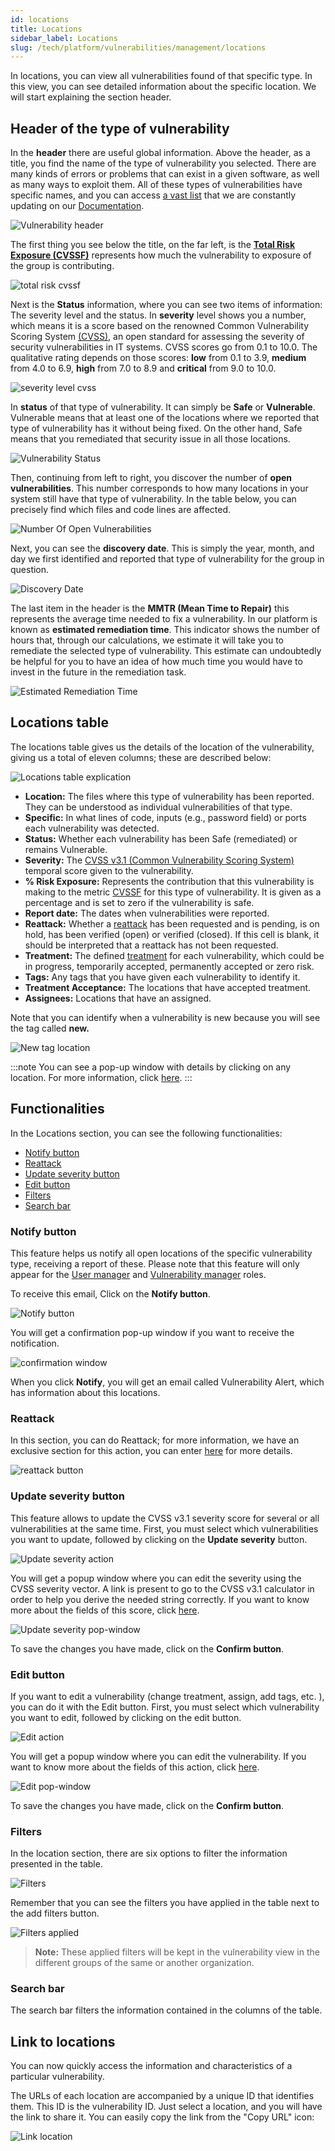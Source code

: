 ```yaml
---
id: locations
title: Locations
sidebar_label: Locations
slug: /tech/platform/vulnerabilities/management/locations
---
```


In locations,
you can view all vulnerabilities
found of that specific type.
In this view,
you can see detailed information
about the specific location.
We will start explaining the
section header.

## Header of the type of vulnerability

In the **header** there are
useful global information.
Above the header, as a title,
you find the name of the type
of vulnerability you selected.
There are many kinds of errors
or problems that can exist in
a given software, as well as
many ways to exploit them.
All of these types of vulnerabilities
have specific names, and you
can access [a vast list](/criteria/vulnerabilities/)
that we are constantly updating on our
[Documentation](https://docs.fluidattacks.com/).

![Vulnerability header](https://res.cloudinary.com/fluid-attacks/image/upload/v1673910324/docs/web/vulnerabilities/management/vul_name.png)

The first thing you see below
the title, on the far left, is
the
[**Total Risk Exposure (CVSSF)**](/about/glossary#cvssf)
represents how much the vulnerability
to exposure of the group is
contributing.

![total risk cvssf](https://res.cloudinary.com/fluid-attacks/image/upload/v1673911339/docs/web/vulnerabilities/management/risk_cvssf.png)

Next is the **Status** information,
where you can see two items of information:
The severity level and the
status.
In **severity** level shows you a
number,
which means it is a score based on
the renowned Common Vulnerability
Scoring System
[(CVSS),](/about/glossary#cvss) an open
standard for assessing the
severity of security vulnerabilities
in IT systems.
CVSS scores go from 0.1 to 10.0.
The qualitative rating depends on
those scores: **low** from 0.1 to
3.9, **medium** from 4.0 to 6.9,
**high** from 7.0 to 8.9 and
**critical** from 9.0 to 10.0.

![severity level cvss](https://res.cloudinary.com/fluid-attacks/image/upload/v1673911424/docs/web/vulnerabilities/management/severity_level.png)

In **status** of that
type of vulnerability.
It can simply be **Safe** or **Vulnerable**.
Vulnerable means that at least one of
the locations where we reported
that type of vulnerability has it
without being fixed.
On the other hand, Safe means
that you remediated that security
issue in all those locations.

![Vulnerability Status](https://res.cloudinary.com/fluid-attacks/image/upload/v1673911527/docs/web/vulnerabilities/management/status.png)

Then, continuing from left
to right, you discover the number
of **open vulnerabilities**.
This number corresponds to how
many locations in your system still
have that type of vulnerability.
In the table below, you can precisely
find which files and code lines
are affected.

![Number Of Open Vulnerabilities](https://res.cloudinary.com/fluid-attacks/image/upload/v1673911635/docs/web/vulnerabilities/management/opne_vul.png)

Next, you can see the
**discovery date**.
This is simply the year, month,
and day we first identified and
reported that type of vulnerability
for the group in question.

![Discovery Date](https://res.cloudinary.com/fluid-attacks/image/upload/v1673911702/docs/web/vulnerabilities/management/firts_report.png)

The last item in the header is
the **MMTR (Mean Time to Repair)**
this represents the average time
needed to fix a vulnerability.
In our platform is known as
**estimated remediation time**.
This indicator shows the number
of hours that, through our
calculations, we estimate it will
take you to remediate the selected
type of vulnerability.
This estimate can undoubtedly be
helpful for you to have an idea
of how much time you would have
to invest in the future in the
remediation task.

![Estimated Remediation Time](https://res.cloudinary.com/fluid-attacks/image/upload/v1673911762/docs/web/vulnerabilities/management/mttr.png)

## Locations table

The locations table gives us
the details of the location of
the vulnerability,
giving us a total of eleven columns;
these are described below:

![Locations table explication](https://res.cloudinary.com/fluid-attacks/image/upload/v1673912109/docs/web/vulnerabilities/management/locations_col.png)

- **Location:**
  The files where
  this type of vulnerability
  has been reported.
  They can be understood as
  individual vulnerabilities
  of that type.
- **Specific:**
  In what
  lines of code,
  inputs (e.g.,
  password field)
  or ports each
  vulnerability was
  detected.
- **Status:**
  Whether each
  vulnerability has been
  Safe (remediated) or
  remains Vulnerable.
- **Severity:**
  The [CVSS v3.1 (Common Vulnerability Scoring System)](/about/glossary#cvss)
  temporal score given to the vulnerability.
- **% Risk Exposure:**
  Represents the contribution that this vulnerability is
  making to the metric
  [CVSSF](/about/glossary#cvssf) for this type of vulnerability.
  It is given as a percentage and is set to zero if the
  vulnerability is safe.
- **Report date:**
  The dates when
  vulnerabilities were reported.
- **Reattack:**
  Whether a
  [reattack](/tech/platform/reattacks)
  has been requested
  and is pending,
  is on hold,
  has been verified (open)
  or verified (closed).
  If this cell is blank,
  it should be interpreted
  that a reattack has not
  been requested.
- **Treatment:**
  The defined
  [treatment](/tech/platform/vulnerabilities/management/treatments/)
  for each vulnerability,
  which could be in progress,
  temporarily accepted,
  permanently accepted or
  zero risk.
- **Tags:**
  Any tags that you
  have given each vulnerability
  to identify it.
- **Treatment Acceptance:**
  The locations that have accepted treatment.
- **Assignees:**
  Locations that have an assigned.

Note that you can identify when a vulnerability
is new because you will see the tag called **new.**

![New tag location](https://res.cloudinary.com/fluid-attacks/image/upload/v1677668980/docs/web/vulnerabilities/management/new_tag_locations.png)

:::note
You can see a pop-up window with details
by clicking on any location.
For more information,
click [here](/tech/platform/vulnerabilities/management/details).
:::

## Functionalities

In the Locations section,
you can see the following functionalities:

- [Notify button](/tech/platform/vulnerabilities/management/locations/#notify-button)
- [Reattack](/tech/platform/vulnerabilities/management/locations/#reattack)
- [Update severity button](/tech/platform/vulnerabilities/management/locations/#update-severity-button)
- [Edit button](/tech/platform/vulnerabilities/management/locations/#edit-button)
- [Filters](/tech/platform/vulnerabilities/management/locations/#filters)
- [Search bar](/tech/platform/vulnerabilities/management/locations/#search-bar)

### Notify button

This feature helps us notify all
open locations of the
specific vulnerability type,
receiving a report of these.
Please note that this feature
will only appear for the
[User manager](/tech/platform/groups/roles/#user-manager-role)
and [Vulnerability manager](/tech/platform/groups/roles/#vulnerability-manager-role)
roles.

To receive this email,
Click on the **Notify button**.

![Notify button](https://res.cloudinary.com/fluid-attacks/image/upload/v1673913674/docs/web/vulnerabilities/management/notify_button.png)

You will get a confirmation
pop-up window if you want
to receive the notification.

![confirmation window](https://res.cloudinary.com/fluid-attacks/image/upload/v1666213023/docs/web/vulnerabilities/management/confirmation_window.png)

When you click **Notify**,
you will get an email called
Vulnerability Alert,
which has information about
this locations.

### Reattack

In this section,
you can do Reattack;
for more information,
we have an exclusive section
for this action,
you can enter [here](/tech/platform/reattacks)
for more details.

![reattack button](https://res.cloudinary.com/fluid-attacks/image/upload/v1675195283/docs/web/vulnerabilities/management/reattack_location.png)

### Update severity button

This feature allows to update the
CVSS v3.1 severity score for several
or all vulnerabilities at the same time.
First,
you must select which vulnerabilities
you want to update,
followed by clicking on the
**Update severity** button.

![Update severity action](https://res.cloudinary.com/fluid-attacks/image/upload/v1673915918/docs/web/vulnerabilities/management/update_severity_button.png)

You will get a popup window where
you can edit the severity
using the CVSS severity vector.
A link is present to go to the
CVSS v3.1 calculator in order to
help you derive the needed string
correctly.
If you want to know more about the
fields of this score,
click [here](/talent/hacking/analysts/new-vuln-severity).

![Update severity pop-window](https://res.cloudinary.com/fluid-attacks/image/upload/v1669045647/docs/web/vulnerabilities/management/update_severity_popwindow.png)

To save the changes you have made,
click on the **Confirm button**.

### Edit button

If you want to edit a vulnerability
(change treatment,
assign,
add tags,
etc.
),
you can do it with the Edit button.
First,
you must select which vulnerability
you want to edit,
followed by clicking on the edit button.

![Edit action](https://res.cloudinary.com/fluid-attacks/image/upload/v1673915918/docs/web/vulnerabilities/management/edit_button.png)

You will get a popup window where
you can edit the vulnerability.
If you want to know more about the
fields of this action,
click [here](/tech/platform/vulnerabilities/management/treatments).

![Edit pop-window](https://res.cloudinary.com/fluid-attacks/image/upload/v1669045647/docs/web/vulnerabilities/management/edit_popwindow.png)

To save the changes you have made,
click on the **Confirm button**.

### Filters

In the location section,
there are six options to
filter the information presented
in the table.

![Filters](https://res.cloudinary.com/fluid-attacks/image/upload/v1669046275/docs/web/vulnerabilities/management/filters_locations.png)

Remember that you can see the filters you
have applied in the table next to the add
filters button.

![Filters applied](https://res.cloudinary.com/fluid-attacks/image/upload/v1675201153/docs/web/vulnerabilities/management/filters_applied.png)

> **Note:** These applied filters will be
> kept in the vulnerability view in the
> different groups of the same or another
> organization.

### Search bar

The search bar filters the information
contained in the columns of the table.

## Link to locations

You can now quickly access the information and
characteristics of a particular vulnerability.

The URLs of each location are accompanied
by a unique ID that identifies them.
This ID is the vulnerability ID.
Just select a location,
and you will have the link to share it.
You can easily copy the link from the "Copy URL" icon:

![Link location](https://res.cloudinary.com/fluid-attacks/image/upload/v1686677875/docs/web/vulnerabilities/management/location_id.png)
